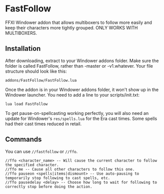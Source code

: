 # FastFollow
FFXI Windower addon that allows multiboxers to follow more easily and keep their characters more tightly grouped. ONLY WORKS WITH MULTIBOXERS.

## Installation
After downloading, extract to your Windower addons folder. Make sure the folder is called FastFollow, rather than -master or -v1.whatever. Your file structure should look like this:

    addons/FastFollow/FastFollow.lua

Once the addon is in your Windower addons folder, it won't show up in the Windower launcher. You need to add a line to your scripts/init.txt:

    lua load FastFollow

To get pause-on-spellcasting working perfectly, you will also need an update for Windower's `res/spells.lua` for the Era cast times. Some spells had their cast times reduced in retail.

## Commands

You can use `//fastfollow` or `//ffo`.

    //ffo <character_name> -- Will cause the current character to follow the specified character.  
    //ffo me -- Cause all other characters to follow this one.  
    //ffo pauseon <spells|items|dismount> -- Use auto-pausing to temporarily stop following to cast spells, etc.  
    //ffo pausedelay <delay> -- Choose how long to wait for following to correctly stop before doing the action.

